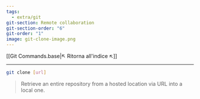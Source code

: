 ```yaml
---
tags:
  - extra/git
git-section: Remote collaboration
git-section-order: "6"
git-order: "1"
image: git-clone-image.png
---
```


[[Git Commands.base|↖ Ritorna all'indice ↖]]

---
```bash
git clone [url]
```

 >Retrieve an entire repository from a hosted location via URL into a local one.

